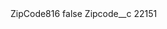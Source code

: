 <?xml version="1.0" encoding="UTF-8"?>
<CustomMetadata xmlns="http://soap.sforce.com/2006/04/metadata" xmlns:xsi="http://www.w3.org/2001/XMLSchema-instance" xmlns:xsd="http://www.w3.org/2001/XMLSchema">
    <label>ZipCode816</label>
    <protected>false</protected>
    <values>
        <field>Zipcode__c</field>
        <value xsi:type="xsd:string">22151</value>
    </values>
</CustomMetadata>

